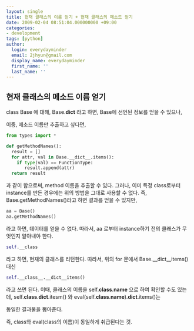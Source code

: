```yaml
---
layout: single
title: 현재 클래스의 이름 얻기 + 현재 클래스의 메소드 얻기
date: 2009-02-04 08:51:04.000000000 +09:00
categories:
- development
tags: [python]
author:
  login: everydayminder
  email: 2jhyun@gmail.com
  display_name: everydayminder
  first_name: ''
  last_name: ''
---
```

## 현재 클래스의 메소드 이름 얻기
class Base 에 대해, Base.__dict__ 라고 하면, Base에 선언된 정보를 얻을 수 있으나,

이중, 메소드 이름만 추출하고 싶다면,
```python
from types import *

def getMethodNames():
  result = []
  for attr, val in Base.__dict__.items():
    if type(val) == FunctionType:
       result.append(attr)
  return result
```

과 같이 함으로써, method 이름을 추출할 수 있다.
그러나,  이미 특정 class로부터 instance를 만든 경우에는 위의 방법을 그대로 사용할 수 없다.
즉, Base.getMethodNames()라고 하면 결과를 얻을 수 있지만,

```python
aa = Base()
aa.getMethodNames()
```

라고 하면, 데이터를 얻을 수 없다.
따라서, aa 로부터 instance하기 전의 클래스가 무엇인지 알아내야 한다.

```python
self.__class
```
라고 하면, 현재의 클래스를 리턴한다.
따라서, 위의 for 문에서 Base.__dict__items() 대신

```python
self.__class__.__dict__items()
```
라고 쓰면 된다.
이때, 클래스의 이름을 self.__class__.__name__ 으로 하여 확인할 수도 있는데,
self.__class__.__dict__.itesm() 와 eval(self.__class__.__name__).__dict__.items()는

동일한 결과물을 뽑아준다.

즉, class와 eval(class의 이름)이 동일하게 취급된다는 것.

